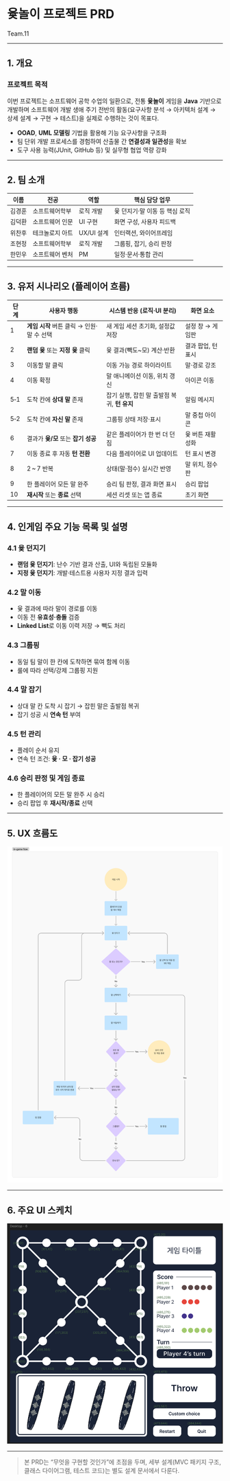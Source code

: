 
# 윷놀이 프로젝트 PRD  
Team.11

---

## 1. 개요

### 프로젝트 목적
이번 프로젝트는 소프트웨어 공학 수업의 일환으로, 전통 **윷놀이** 게임을 **Java** 기반으로 개발하며 소프트웨어 개발 생애 주기 전반의 활동(요구사항 분석 → 아키텍처 설계 → 상세 설계 → 구현 → 테스트)을 실제로 수행하는 것이 목표다.  
- **OOAD**, **UML 모델링** 기법을 활용해 기능 요구사항을 구조화  
- 팀 단위 개발 프로세스를 경험하여 산출물 간 **연결성과 일관성**을 확보  
- 도구 사용 능력(JUnit, GitHub 등) 및 실무형 협업 역량 강화

---

## 2. 팀 소개

| 이름 | 전공 | 역할 | 핵심 담당 업무 |
|------|------|------|---------------|
| 김경훈 | 소프트웨어학부 | 로직 개발 | 윷 던지기·말 이동 등 핵심 로직 |
| 김덕환 | 소프트웨어 인문 | UI 구현 | 화면 구성, 사용자 피드백 |
| 위찬후 | 테크놀로지 아트 | UX/UI 설계 | 인터랙션, 와이어프레임 |
| 조현정 | 소프트웨어학부 | 로직 개발 | 그룹핑, 잡기, 승리 판정 |
| 한민우 | 소프트웨어 벤처 | PM | 일정·문서·통합 관리 |

---

## 3. 유저 시나리오 (플레이어 흐름)

| 단계 | 사용자 행동 | 시스템 반응 (로직·UI 분리) | 화면 요소 |
|------|-------------|---------------------------|-----------|
| 1 | **게임 시작** 버튼 클릭 → 인원·말 수 선택 | 새 게임 세션 초기화, 설정값 저장 | 설정 창 → 게임판 |
| 2 | **랜덤 윷** 또는 **지정 윷** 클릭 | 윷 결과(빽도~모) 계산·반환 | 결과 팝업, 턴 표시 |
| 3 | 이동할 말 클릭 | 이동 가능 경로 하이라이트 | 말·경로 강조 |
| 4 | 이동 확정 | 말 애니메이션 이동, 위치 갱신 | 아이콘 이동 |
| 5‑1 | 도착 칸에 **상대 말** 존재 | 잡기 실행, 잡힌 말 출발점 복귀, **턴 유지** | 알림 메시지 |
| 5‑2 | 도착 칸에 **자신 말** 존재 | 그룹핑 상태 저장·표시 | 말 중첩 아이콘 |
| 6 | 결과가 **윷/모** 또는 **잡기 성공** | 같은 플레이어가 한 번 더 던짐 | 윷 버튼 재활성화 |
| 7 | 이동 종료 후 자동 **턴 전환** | 다음 플레이어로 UI 업데이트 | 턴 표시 변경 |
| 8 | 2 ~ 7 반복 | 상태(말·점수) 실시간 반영 | 말 위치, 점수판 |
| 9 | 한 플레이어 모든 말 완주 | 승리 팀 판정, 결과 화면 표시 | 승리 팝업 |
| 10 | **재시작** 또는 **종료** 선택 | 세션 리셋 또는 앱 종료 | 초기 화면 |

---

## 4. 인게임 주요 기능 목록 및 설명

### 4.1 윷 던지기
- **랜덤 윷 던지기**: 난수 기반 결과 산출, UI와 독립된 모듈화  
- **지정 윷 던지기**: 개발·테스트용 사용자 지정 결과 입력

### 4.2 말 이동
- 윷 결과에 따라 말이 경로를 이동  
- 이동 전 **유효성·충돌** 검증  
- **Linked List**로 이동 이력 저장 → 빽도 처리

### 4.3 그룹핑
- 동일 팀 말이 한 칸에 도착하면 묶여 함께 이동  
- 룰에 따라 선택/강제 그룹핑 지원

### 4.4 말 잡기
- 상대 말 칸 도착 시 잡기 → 잡힌 말은 출발점 복귀  
- 잡기 성공 시 **연속 턴** 부여

### 4.5 턴 관리
- 플레이 순서 유지  
- 연속 턴 조건: **윷 · 모 · 잡기 성공**

### 4.6 승리 판정 및 게임 종료
- 한 플레이어의 모든 말 완주 시 승리  
- 승리 팝업 후 **재시작/종료** 선택

---

## 5. UX 흐름도
![UX 흐름도](images/flow.png)

---

## 6. 주요 UI 스케치
![UI 화면 예시](images/sketch.png)

---

> 본 PRD는 “무엇을 구현할 것인가”에 초점을 두며, 세부 설계(MVC 패키지 구조, 클래스 다이어그램, 테스트 코드)는 별도 설계 문서에서 다룬다.
